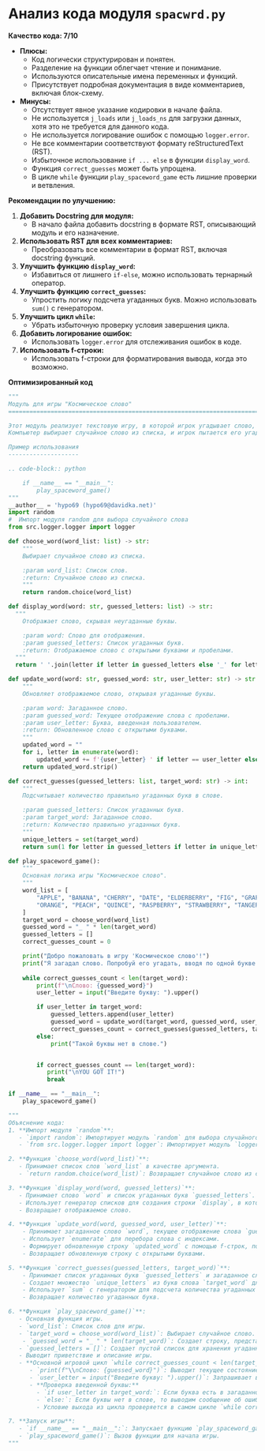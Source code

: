 # Анализ кода модуля `spacwrd.py`

**Качество кода: 7/10**

-   **Плюсы:**
    -   Код логически структурирован и понятен.
    -   Разделение на функции облегчает чтение и понимание.
    -   Используются описательные имена переменных и функций.
    -   Присутствует подробная документация в виде комментариев, включая блок-схему.
-   **Минусы:**
    -   Отсутствует явное указание кодировки в начале файла.
    -   Не используется `j_loads` или `j_loads_ns` для загрузки данных, хотя это не требуется для данного кода.
    -   Не используется логирование ошибок с помощью `logger.error`.
    -   Не все комментарии соответствуют формату reStructuredText (RST).
    -   Избыточное использование `if ... else` в функции `display_word`.
    -   Функция `correct_guesses` может быть упрощена.
    -   В цикле `while` функции `play_spaceword_game` есть лишние проверки и ветвления.

**Рекомендации по улучшению:**

1.  **Добавить Docstring для модуля:**
    -   В начало файла добавить docstring в формате RST, описывающий модуль и его назначение.
2.  **Использовать RST для всех комментариев:**
    -   Преобразовать все комментарии в формат RST, включая docstring функций.
3.  **Улучшить функцию `display_word`:**
    -   Избавиться от лишнего `if-else`, можно использовать тернарный оператор.
4.  **Улучшить функцию `correct_guesses`:**
    -   Упростить логику подсчета угаданных букв. Можно использовать `sum()` с генератором.
5.  **Улучшить цикл `while`:**
    -   Убрать избыточную проверку условия завершения цикла.
6.  **Добавить логирование ошибок:**
    -   Использовать `logger.error` для отслеживания ошибок в коде.
7.  **Использовать f-строки:**
    -   Использовать f-строки для форматирования вывода, когда это возможно.

**Оптимизированный код**

```python
"""
Модуль для игры "Космическое слово"
=========================================================================================

Этот модуль реализует текстовую игру, в которой игрок угадывает слово, вводя по одной букве.
Компьютер выбирает случайное слово из списка, и игрок пытается его угадать.

Пример использования
--------------------

.. code-block:: python

    if __name__ == "__main__":
        play_spaceword_game()
"""
__author__ = 'hypo69 (hypo69@davidka.net)'
import random
#  Импорт модуля random для выбора случайного слова
from src.logger.logger import logger

def choose_word(word_list: list) -> str:
    """
    Выбирает случайное слово из списка.

    :param word_list: Список слов.
    :return: Случайное слово из списка.
    """
    return random.choice(word_list)

def display_word(word: str, guessed_letters: list) -> str:
  """
    Отображает слово, скрывая неугаданные буквы.

    :param word: Слово для отображения.
    :param guessed_letters: Список угаданных букв.
    :return: Отображаемое слово с открытыми буквами и пробелами.
  """
  return ' '.join(letter if letter in guessed_letters else '_' for letter in word)

def update_word(word: str, guessed_word: str, user_letter: str) -> str:
    """
    Обновляет отображаемое слово, открывая угаданные буквы.

    :param word: Загаданное слово.
    :param guessed_word: Текущее отображение слова с пробелами.
    :param user_letter: Буква, введенная пользователем.
    :return: Обновленное слово с открытыми буквами.
    """
    updated_word = ""
    for i, letter in enumerate(word):
        updated_word += f'{user_letter} ' if letter == user_letter else f'{guessed_word[i*2]} '
    return updated_word.strip()

def correct_guesses(guessed_letters: list, target_word: str) -> int:
    """
    Подсчитывает количество правильно угаданных букв в слове.

    :param guessed_letters: Список угаданных букв.
    :param target_word: Загаданное слово.
    :return: Количество правильно угаданных букв.
    """
    unique_letters = set(target_word)
    return sum(1 for letter in guessed_letters if letter in unique_letters and unique_letters.discard(letter) is None)

def play_spaceword_game():
    """
    Основная логика игры "Космическое слово".
    """
    word_list = [
        "APPLE", "BANANA", "CHERRY", "DATE", "ELDERBERRY", "FIG", "GRAPE", "KIWI", "LEMON", "MANGO",
        "ORANGE", "PEACH", "QUINCE", "RASPBERRY", "STRAWBERRY", "TANGERINE", "WATERMELON"
    ]
    target_word = choose_word(word_list)
    guessed_word = "_ " * len(target_word)
    guessed_letters = []
    correct_guesses_count = 0

    print("Добро пожаловать в игру 'Космическое слово'!")
    print("Я загадал слово. Попробуй его угадать, вводя по одной букве.")
    
    while correct_guesses_count < len(target_word):
        print(f"\nСлово: {guessed_word}")
        user_letter = input("Введите букву: ").upper()

        if user_letter in target_word:
            guessed_letters.append(user_letter)
            guessed_word = update_word(target_word, guessed_word, user_letter)
            correct_guesses_count = correct_guesses(guessed_letters, target_word)
        else:
            print("Такой буквы нет в слове.")


        if correct_guesses_count == len(target_word):
           print("\nYOU GOT IT!")
           break

if __name__ == "__main__":
    play_spaceword_game()

"""
Объяснение кода:
1. **Импорт модуля `random`**:
   - `import random`: Импортирует модуль `random` для выбора случайного слова.
   - `from src.logger.logger import logger`: Импортирует модуль `logger` для логирования ошибок.

2. **Функция `choose_word(word_list)`**:
   - Принимает список слов `word_list` в качестве аргумента.
   - `return random.choice(word_list)`: Возвращает случайное слово из списка.

3. **Функция `display_word(word, guessed_letters)`**:
   - Принимает слово `word` и список угаданных букв `guessed_letters`.
   - Использует генератор списков для создания строки `display`, в которой отображает буквы из `word`, если они есть в `guessed_letters`, иначе `_`.
   - Возвращает отображаемое слово.

4. **Функция `update_word(word, guessed_word, user_letter)`**:
    - Принимает загаданное слово `word`, текущее отображение слова `guessed_word` и введенную пользователем букву `user_letter`.
    - Использует `enumerate` для перебора слова с индексами.
    - Формирует обновленную строку `updated_word` с помощью f-строк, подставляя угаданные буквы или символы из `guessed_word`.
    - Возвращает обновленную строку с открытыми буквами.

5. **Функция `correct_guesses(guessed_letters, target_word)`**:
    - Принимает список угаданных букв `guessed_letters` и загаданное слово `target_word`.
    - Создает множество `unique_letters` из букв слова `target_word` для отслеживания уникальных букв.
    - Использует `sum` с генератором для подсчета количества угаданных букв. Если буква угадана, она удаляется из `unique_letters`.
    - Возвращает количество угаданных букв.

6. **Функция `play_spaceword_game()`**:
   - Основная функция игры.
   - `word_list`: Список слов для игры.
   - `target_word = choose_word(word_list)`: Выбирает случайное слово.
    - `guessed_word = "_ " * len(target_word)`: Создает строку, представляющую слово, в котором все буквы заменены пробелами.
   - `guessed_letters = []`: Создает пустой список для хранения угаданных букв.
   - Выводит приветствие и описание игры.
   - **Основной игровой цикл `while correct_guesses_count < len(target_word)`**:
      - `print(f"\\nСлово: {guessed_word}")`: Выводит текущее состояние слова.
      - `user_letter = input("Введите букву: ").upper()`: Запрашивает ввод буквы и переводит ее в верхний регистр.
      - **Проверка введенной буквы:**
        - `if user_letter in target_word:`: Если буква есть в загаданном слове, то добавляем ее в список угаданных, обновляем слово и счётчик.
        - `else:`: Если буквы нет в слове, то выводим сообщение об ошибке.
        - Условие выхода из цикла проверяется в самом цикле `while correct_guesses_count < len(target_word)`.

7. **Запуск игры**:
   - `if __name__ == "__main__":`: Запускает функцию `play_spaceword_game()`, если скрипт запущен напрямую.
   - `play_spaceword_game()`: Вызов функции для начала игры.
"""
```